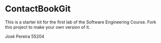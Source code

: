 # ContactBookGit
This is a starter kit for the first lab of the Software Engineering Course.
Fork this project to make your own version of it.

José Pereira 55204
